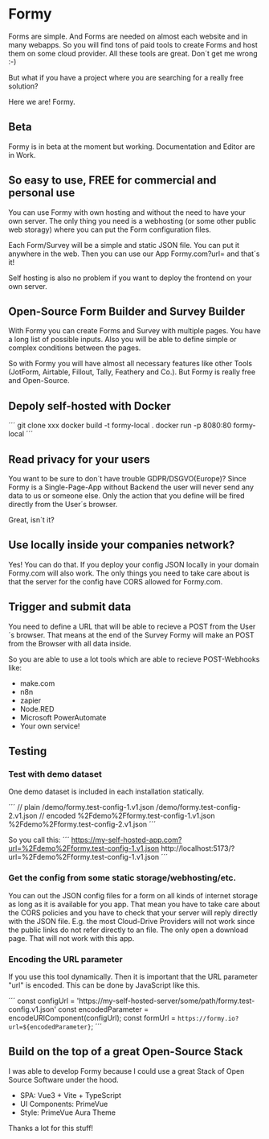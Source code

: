 # Formy

Forms are simple. And Forms are needed on almost each website and in many webapps.
So you will find tons of paid tools to create Forms and host them on some cloud provider.
All these tools are great. Don´t get me wrong :-)

But what if you have a project where you are searching for a really free solution?

Here we are! Formy.

## Beta

Formy is in beta at the moment but working.
Documentation and Editor are in Work.

## So easy to use, FREE for commercial and personal use

You can use Formy with own hosting and without the need to have your own server.
The only thing you need is a webhosting (or some other public web storagy) where you can put the Form configuration files.

Each Form/Survey will be a simple and static JSON file. You can put it anywhere in the web.
Then you can use our App Formy.com?url=<put-your-json-url-here> and that´s it!

Self hosting is also no problem if you want to deploy the frontend on your own server.

## Open-Source Form Builder and Survey Builder

With Formy you can create Forms and Survey with multiple pages. You have a long list of possible inputs.
Also you will be able to define simple or complex conditions between the pages.

So with Formy you will have almost all necessary features like other Tools (JotForm, Airtable, Fillout, Tally, Feathery and Co.).
But Formy is really free and Open-Source.

## Depoly self-hosted with Docker

´´´
git clone xxx
docker build -t formy-local .
docker run -p 8080:80 formy-local
´´´

## Read privacy for your users

You want to be sure to don´t have trouble GDPR/DSGVO(Europe)?
Since Formy is a Single-Page-App without Backend the user will never send any data to us or someone else.
Only the action that you define will be fired directly from the User´s browser.

Great, isn´t it?

## Use locally inside your companies network?

Yes! You can do that. If you deploy your config JSON locally in your domain Formy.com will also work.
The only things you need to take care about is that the server for the config have CORS allowed for Formy.com.

## Trigger and submit data

You need to define a URL that will be able to recieve a POST from the User´s browser.
That means at the end of the Survey Formy will make an POST from the Browser with all data inside.

So you are able to use a lot tools which are able to recieve POST-Webhooks like:
- make.com
- n8n
- zapier
- Node.RED
- Microsoft PowerAutomate
- Your own service!

## Testing

### Test with demo dataset

One demo dataset is included in each installation statically.

´´´
// plain
/demo/formy.test-config-1.v1.json
/demo/formy.test-config-2.v1.json
// encoded
%2Fdemo%2Fformy.test-config-1.v1.json
%2Fdemo%2Fformy.test-config-2.v1.json
´´´

So you call this:
´´´
https://my-self-hosted-app.com?url=%2Fdemo%2Fformy.test-config-1.v1.json
http://localhost:5173/?url=%2Fdemo%2Fformy.test-config-1.v1.json
´´´

### Get the config from some static storage/webhosting/etc.

You can out the JSON config files for a form on all kinds of internet storage as long as it is available for you app.
That mean you have to take care about the CORS policies and you have to check that your server will reply directly with the JSON file.
E.g. the most Cloud-Drive Providers will not work since the public links do not refer directly to an file. The only open a download page.
That will not work with this app.

### Encoding the URL parameter

If you use this tool dynamically. Then it is important that the URL parameter "url" is encoded.
This can be done by JavaScript like this.

´´´
const configUrl = 'https://my-self-hosted-server/some/path/formy.test-config.v1.json'
const encodedParameter = encodeURIComponent(configUrl);
const formUrl = `https://formy.io?url=${encodedParameter}`;
´´´

## Build on the top of a great Open-Source Stack

I was able to develop Formy because I could use a great Stack of Open Source Software under the hood.

- SPA: Vue3 + Vite + TypeScript
- UI Components: PrimeVue
- Style: PrimeVue Aura Theme

Thanks a lot for this stuff!